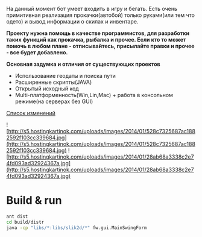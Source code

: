 На данный момент бот умеет входить в игру и бегать. 
Есть очень примитивная реализация прокачки(автобой) только руками(или тем что одето) и вывод информации о скилах и инвентаре.

**Проекту нужна помощь в качестве программистов, для разработки таких функций как прокачка, рыбалка и прочее. Если кто то может помочь в любом плане - отписывайтесь, присылайте правки и прочее - все будет добавлено.**

**Основная задумка и отличия от существующих проектов**
  * Использование геодаты и поиска пути
  * Расширенные скрипты(JAVA)
  * Открытый исходный код
  * Multi-платформенность(Win,Lin,Mac) + работа в консольном режиме(на серверах без GUI)

[Список изменений](https://code.google.com/p/l2walker/source/list)

![http://s5.hostingkartinok.com/uploads/images/2014/01/528c7325687ac1882592f103cc339684.jpg](http://s5.hostingkartinok.com/uploads/images/2014/01/528c7325687ac1882592f103cc339684.jpg)
![http://s5.hostingkartinok.com/uploads/images/2014/01/28ab68a3338c2e74fd093ad32924367a.jpg](http://s5.hostingkartinok.com/uploads/images/2014/01/28ab68a3338c2e74fd093ad32924367a.jpg)


# Build & run
```bash
ant dist
cd build/distr
java -cp "libs/*:libs/slik2d/*" fw.gui.MainSwingForm
```
